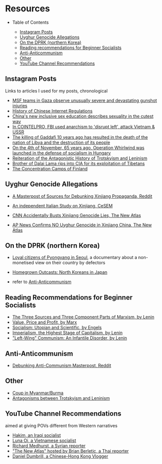# Resources

<!-- toc -->

- Table of Contents

  * [Instagram Posts](#instagram-posts)
  * [Uyghur Genocide Allegations](#uyghur-genocide-allegations)
  * [On the DPRK (northern Korea)](#on-the-dprk-northern-korea)
  * [Reading recommendations for Beginner Socialists](#reading-recommendations-for-beginner-socialists)
  * [Anti-Anticommunism](#anti-anticommunism)
  * [Other](#other)
  * [YouTube Channel Recommendations](#youtube-channel-recommendations)

<!-- tocstop -->

## Instagram Posts
Links to articles I used for my posts, chronological

- [MSF teams in Gaza observe unusually severe and devastating gunshot injuries](https://www.msf.org/palestine-msf-teams-gaza-observe-unusually-severe-and-devastating-gunshot-injuries)
- [History of Chinese Internet Regulations](https://thechinawiki.com/2020/11/20/article-intro-to-chinese-internet-governance-and-control/)
- [China's new inclusive sex education describes sexuality in the cutest way](https://www.pinknews.co.uk/2017/03/07/china-introduces-new-inclusive-sex-education-describes-sexuality-in-the-cutest-way/)
- [In COINTELPRO, FBI used anarchism to 'disrupt left', attack Vietnam & USSR](https://benjaminnorton.substack.com/p/in-cointelpro-fbi-used-anarchism)
- [The killing of Gaddafi 10 years ago has resulted in the death of the nation of Libya and the destruction of its people](https://www.rt.com/op-ed/537905-gaddafi-death-ten-years-libya/)
- [On the 4th of November, 65 years ago, Operation Whirlwind was launched in the defense of socialism in Hungary](https://www.reddit.com/r/sendinthetanks/comments/qmpvni/on_the_4th_of_november_65_years_ago_operation/)
- [Reiteration of the Antagonistic History of Trotskyism and Leninism](https://workers.today/on-the-problem-of-trotskyism/)
- [Brother of Dalai Lama rips into CIA for its exploitation of Tibetans](https://genhochiminh.quora.com/Brother-of-Dalai-Lama-rips-into-CIA-for-its-exploitation-of-Tibetans)
- [The Concentration Camps of Finland](https://reeducation.substack.com/p/the-concentration-camps-of-finland)

## Uyghur Genocide Allegations

- [A Masterpost of Sources for Debunking Xinjiang Propaganda, Reddit](https://www.reddit.com/r/communism/comments/lsaet8/a_masterpost_of_sources_for_debunking_xinjiang/)

- [An independent Italian Study on Xinjiang, CeSEM](http://www.cese-m.eu/cesem/2021/05/disponibile-nuovo-rapporto-sullo-xinjang-promosso-con-eurispes-e-istituto-diplomatico-internazionale/)

- [CNN Accidentally Busts Xinjiang Genocide Lies, The New Atlas](https://youtu.be/3o8T0v8Rh3c)

- [AP News Confirms NO Uyghur Genocide in Xinjiang China, The New Atlas](https://youtu.be/78s7yP2BdF0)

## On the DPRK (northern Korea)

- [Loyal citizens of Pyongyang in Seoul](https://youtu.be/BkUMZS-ZegM), a documentary about a non-monetised view on their country by defectors

- [Homegrown Outcasts: North Koreans in Japan](https://youtu.be/6YtTd31I15g)

- refer to [Anti-Anticommunism](#anti-anticommunism)

## Reading Recommendations for Beginner Socialists

- [The Three Sources and Three Component Parts of Marxism, by Lenin](https://www.marxists.org/archive/lenin/works/1913/mar/x01.htm)
- [Value, Price and Profit, by Marx](https://www.marxists.org/archive/marx/works/1865/value-price-profit/index.htm)
- [Socialism: Utopian and Scientific, by Engels](https://www.marxists.org/archive/marx/works/1880/soc-utop/index.htm)
- [Imperialism, the Highest Stage of Capitalism, by Lenin](https://www.marxists.org/archive/lenin/works/1916/imp-hsc/index.htm)
- ["Left-Wing" Communism: An Infantile Disorder, by Lenin](https://www.marxists.org/archive/lenin/works/1920/lwc/index.htm)

## Anti-Anticommunism

- [Debunking Anti-Communism Masterpost, Reddit](https://www.reddit.com/r/communism/wiki/debunk)

## Other

- [Coup in Myanmar/Burma](https://archive.org/details/coup-in-burma/mode/2up)
- [Antagonisms between Trotskyism and Leninism](https://workers.today/on-the-problem-of-trotskyism/)

## YouTube Channel Recommendations
aimed at giving POVs different from Western narratives

- [Hakim, an Iraqi socialist](https://www.youtube.com/c/ComradeLenin)
- [Luna Oi, a Vietnamese socialist](https://www.youtube.com/c/Lunaoi)
- [Richard Medhurst, a Syrian reporter](https://www.youtube.com/c/RichardMedhurst)
- ["The New Atlas" hosted by Brian Berletic, a Thai reporter](https://www.youtube.com/c/thenewatlas)
- [Daniel Dumbrill, a Chinese-Hong Kong Vlogger](https://www.youtube.com/c/DanielDumbrill)
